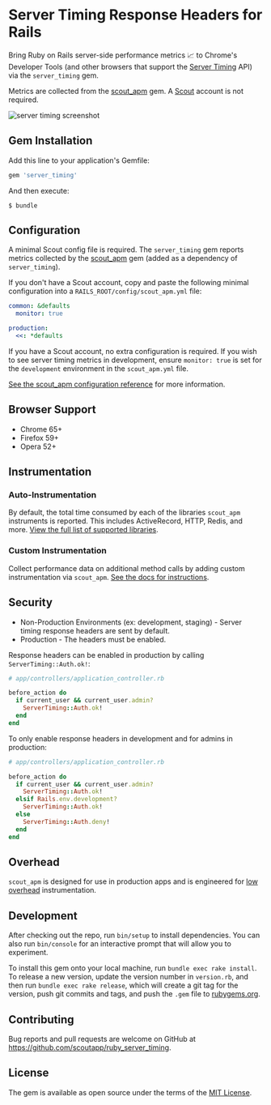 # Server Timing Response Headers for Rails

Bring Ruby on Rails server-side performance metrics 📈 to Chrome's Developer Tools (and other browsers that support the [Server Timing](https://w3c.github.io/server-timing/) API) via the `server_timing` gem. 

Metrics are collected from the [scout_apm](https://github.com/scoutapp/scout_apm_ruby) gem. A [Scout](https://scoutapp.com) account is not required.

![server timing screenshot](https://s3-us-west-1.amazonaws.com/scout-blog/ruby_server_timing.png?x)

## Gem Installation

Add this line to your application's Gemfile:

```ruby
gem 'server_timing'
```

And then execute:

    $ bundle

## Configuration

A minimal Scout config file is required. The `server_timing` gem reports metrics collected by the [scout_apm](https://github.com/scoutapp/scout_apm_ruby) gem (added as a dependency of `server_timing`).

If you don't have a Scout account, copy and paste the following minimal configuration into a `RAILS_ROOT/config/scout_apm.yml` file:

```yaml
common: &defaults
  monitor: true

production:
  <<: *defaults
```

If you have a Scout account, no extra configuration is required. If you wish to see server timing metrics in development, ensure `monitor: true` is set for the `development` environment in the `scout_apm.yml` file.

[See the scout_apm configuration reference](http://help.apm.scoutapp.com/#ruby-configuration-options) for more information.

## Browser Support

- Chrome 65+
- Firefox 59+
- Opera 52+

## Instrumentation

### Auto-Instrumentation

By default, the total time consumed by each of the libraries `scout_apm` instruments is reported. This includes ActiveRecord, HTTP, Redis, and more. [View the full list of supported libraries](http://help.apm.scoutapp.com/#ruby-instrumented-libs). 

### Custom Instrumentation

Collect performance data on additional method calls by adding custom instrumentation via `scout_apm`. [See the docs for instructions](http://help.apm.scoutapp.com/#ruby-custom-instrumentation).

## Security

* Non-Production Environments (ex: development, staging) - Server timing response headers are sent by default. 
* Production - The headers must be enabled.

Response headers can be enabled in production by calling `ServerTiming::Auth.ok!`:

```ruby
# app/controllers/application_controller.rb

before_action do
  if current_user && current_user.admin?
    ServerTiming::Auth.ok!
  end
end
```

To only enable response headers in development and for admins in production:

```ruby
# app/controllers/application_controller.rb

before_action do
  if current_user && current_user.admin?
    ServerTiming::Auth.ok!
  elsif Rails.env.development?
    ServerTiming::Auth.ok!
  else
    ServerTiming::Auth.deny!
  end
end
```

## Overhead

`scout_apm` is designed for use in production apps and is engineered for [low overhead](http://blog.scoutapp.com/articles/2016/02/07/overhead-benchmarks-new-relic-vs-scout) instrumentation.

## Development

After checking out the repo, run `bin/setup` to install dependencies. You can also run `bin/console` for an interactive prompt that will allow you to experiment.

To install this gem onto your local machine, run `bundle exec rake install`. To release a new version, update the version number in `version.rb`, and then run `bundle exec rake release`, which will create a git tag for the version, push git commits and tags, and push the `.gem` file to [rubygems.org](https://rubygems.org).

## Contributing

Bug reports and pull requests are welcome on GitHub at https://github.com/scoutapp/ruby_server_timing.


## License

The gem is available as open source under the terms of the [MIT License](http://opensource.org/licenses/MIT).

